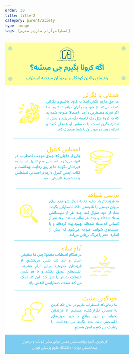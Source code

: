 ```yaml
---
order: 30
title: title-2
category: parent/axiety
type: image
tags: [اضطراب,آرام سازی,استرس]
---
```


![](../../static/images/anxiety.png)